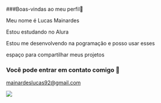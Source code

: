 ###Boas-vindas ao meu perfil💙

Meu nome é Lucas Mainardes

Estou estudando no Alura

Estou me desenvolvendo na pogramação e posso usar esses

 espaço para compartilhar meus projetos
 
 ### Você pode entrar em contato comigo 📧
 
 mainardeslucas92@gmail.com

 ![](https://media.tenor.com/x0VIgKyoD6EAAAAC/erling-haaland-fist-pump.gif)
